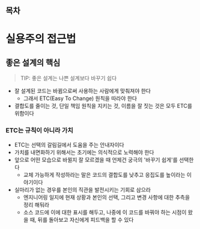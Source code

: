 ## 목차
# 실용주의 접근법
## 좋은 설계의 핵심
> TIP: 좋은 설계는 나쁜 설계보다 바꾸기 쉽다

- 잘 설계된 코드는 바뀜으로써 사용하는 사람에게 맞춰져야 한다
  - 그래서 ETC(Easy To Change) 원칙을 따라야 한다
- 결합도를 줄이는 것, 단일 책임 원칙을 지키는 것, 이름을 잘 짓는 것은 모두 ETC를 위함이다

### ETC는 규칙이 아니라 가치
- ETC는 선택의 갈림길에서 도움을 주는 안내자이다
- 가치를 내면화하기 위해서는 초기에는 의식적으로 노력해야 한다
- 앞으로 어떤 모습으로 바뀔지 잘 모르겠을 때 언제건 궁극의 '바꾸기 쉽게'를 선택한다
  - 교체 가능하게 작성하라는 말은 코드의 결합도를 낮추고 응집도를 높이라는 이야기이다
- 실마리가 없는 경우를 본인의 직관을 발전시키는 기회로 삼으라
  - 엔지니어링 일지에 현재 상황과 본인의 선택, 그리고 변경 사항에 대한 추측을 정리 해둬라
  - 소스 코드에 이에 대한 표시를 해두고, 나중에 이 코드를 바꿔야 하는 시점이 왔을 때, 뒤를 돌아보고 자신에게 피드백을 할 수 있다